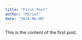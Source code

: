 ```yaml
---
title: "First Post"
author: "Miriel"
date: "2024-06-06"
---
```


This is the content of the first post.